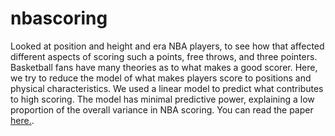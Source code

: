 # nbascoring
Looked at position and height and era NBA players, to see how that affected different aspects of scoring such a points, free throws, and three pointers.
Basketball fans have many theories as to what makes a good scorer. Here, we try to reduce the model of what makes players score to positions and physical characteristics. We used a linear model to predict what contributes to high scoring. The model has minimal predictive power, explaining a low proportion of the overall variance in NBA scoring. You can read the paper [here.](https://github.com/jdolitsk/nbascoring/blob/main/paper.pdf).
